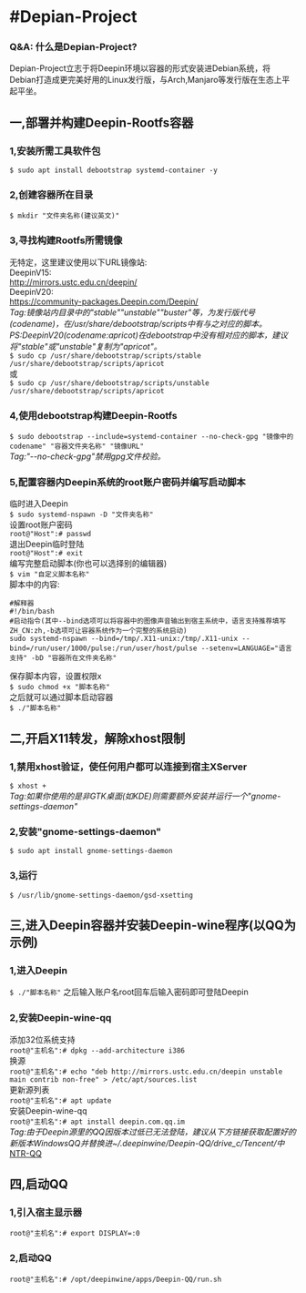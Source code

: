 # #Depian-Project
### Q&A: 什么是Depian-Project?  
Depian-Project立志于将Deepin环境以容器的形式安装进Debian系统，将Debian打造成更完美好用的Linux发行版，与Arch,Manjaro等发行版在生态上平起平坐。  
## 一,部署并构建Deepin-Rootfs容器
### 1,安装所需工具软件包
`$ sudo apt install debootstrap systemd-container -y`
### 2,创建容器所在目录
`$ mkdir "文件夹名称(建议英文)"`
### 3,寻找构建Rootfs所需镜像
无特定，这里建议使用以下URL镜像站:  
DeepinV15:  
http://mirrors.ustc.edu.cn/deepin/  
DeepinV20:  
https://community-packages.Deepin.com/Deepin/  
*Tag:镜像站内目录中的"stable""unstable""buster"等，为发行版代号(codename)，在/usr/share/debootstrap/scripts中有与之对应的脚本。*  
*PS:DeepinV20(codename:apricot)在debootstrap中没有相对应的脚本，建议将"stable"或"unstable"复制为"apricot"。*  
`$ sudo cp /usr/share/debootstrap/scripts/stable /usr/share/debootstrap/scripts/apricot`  
或  
`$ sudo cp /usr/share/debootstrap/scripts/unstable /usr/share/debootstrap/scripts/apricot`  
### 4,使用debootstrap构建Deepin-Rootfs
`$ sudo debootstrap --include=systemd-container --no-check-gpg "镜像中的codename" "容器文件夹名称" "镜像URL"`  
*Tag:"--no-check-gpg"禁用gpg文件校验。*  
### 5,配置容器内Deepin系统的root账户密码并编写启动脚本
临时进入Deepin  
`$ sudo systemd-nspawn -D "文件夹名称"`  
设置root账户密码  
`root@"Host":# passwd`  
退出Deepin临时登陆  
`root@"Host":# exit`  
编写完整启动脚本(你也可以选择别的编辑器)  
`$ vim "自定义脚本名称"`  
脚本中的内容:  
``` 
#解释器
#!/bin/bash
#启动指令(其中--bind选项可以将容器中的图像声音输出到宿主系统中，语言支持推荐填写ZH_CN:zh,-b选项可让容器系统作为一个完整的系统启动)
sudo systemd-nspawn --bind=/tmp/.X11-unix:/tmp/.X11-unix --bind=/run/user/1000/pulse:/run/user/host/pulse --setenv=LANGUAGE="语言支持" -bD "容器所在文件夹名称"
```
保存脚本内容，设置权限x  
`$ sudo chmod +x "脚本名称"`  
之后就可以通过脚本启动容器  
`$ ./"脚本名称"`  
## 二,开启X11转发，解除xhost限制  
### 1,禁用xhost验证，使任何用户都可以连接到宿主XServer  
`$ xhost +`  
*Tag:如果你使用的是非GTK桌面(如KDE)则需要额外安装并运行一个"gnome-settings-daemon"*  
### 2,安装"gnome-settings-daemon"  
`$ sudo apt install gnome-settings-daemon`  
### 3,运行  
`$ /usr/lib/gnome-settings-daemon/gsd-xsetting`  
## 三,进入Deepin容器并安装Deepin-wine程序(以QQ为示例)  
### 1,进入Deepin  
`$ ./"脚本名称"`
之后输入账户名root回车后输入密码即可登陆Deepin  
### 2,安装Deepin-wine-qq  
添加32位系统支持  
`root@"主机名":# dpkg --add-architecture i386`  
换源  
`root@"主机名":# echo "deb http://mirrors.ustc.edu.cn/deepin unstable main contrib non-free" > /etc/apt/sources.list`  
更新源列表  
`root@"主机名":# apt update`  
安装Deepin-wine-qq  
`root@"主机名":# apt install deepin.com.qq.im`  
*Tag:由于Deepin源里的QQ因版本过低已无法登陆，建议从下方链接获取配置好的新版本WindowsQQ并替换进~/.deepinwine/Deepin-QQ/drive_c/Tencent/中*  
[NTR-QQ](https://pan.lanzoui.com/i4Sn1gtggif)
## 四,启动QQ  
### 1,引入宿主显示器  
`root@"主机名":# export DISPLAY=:0`
### 2,启动QQ  
`root@"主机名":# /opt/deepinwine/apps/Deepin-QQ/run.sh`
